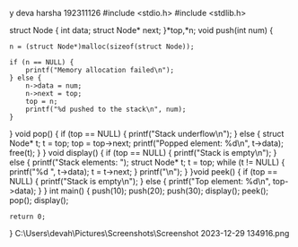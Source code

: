 y deva harsha
192311126
#include <stdio.h>
#include <stdlib.h>

struct Node {
    int data;
    struct Node* next;
}*top,*n;
void push(int num) {

    n = (struct Node*)malloc(sizeof(struct Node));

    if (n == NULL) {
        printf("Memory allocation failed\n");
    } else {
        n->data = num;
        n->next = top;
        top = n;
        printf("%d pushed to the stack\n", num);
    }
}
void pop() {
    if (top == NULL) {
        printf("Stack underflow\n");
    } else {
        struct Node* t;
        t = top;
        top = top->next;
          printf("Popped element: %d\n", t->data);
        free(t);
    }
}
void display() {
    if (top == NULL) {
        printf("Stack is empty\n");
    } else {
        printf("Stack elements: ");
        struct Node* t;
        t = top;
        while (t != NULL) {
            printf("%d ", t->data);
            t = t->next;
        }
        printf("\n");
    }
}void peek() {
    if (top == NULL) {
        printf("Stack is empty\n");
    } else {
        printf("Top element: %d\n", top->data);
    }
}
int main() {
    push(10);
    push(20);
    push(30);
    display();
    peek();
    pop();
    display();

    return 0;
}
C:\Users\devah\Pictures\Screenshots\Screenshot 2023-12-29 134916.png

